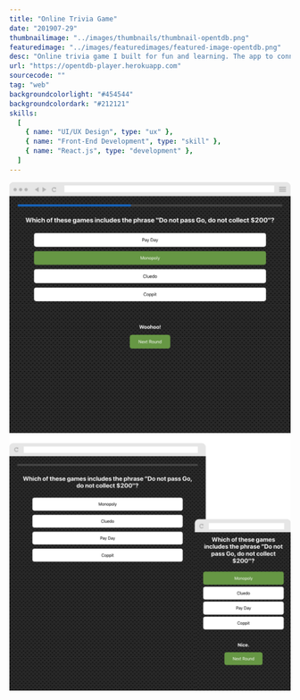 ```yaml
---
title: "Online Trivia Game"
date: "201907-29"
thumbnailimage: "../images/thumbnails/thumbnail-opentdb.png"
featuredimage: "../images/featuredimages/featured-image-opentdb.png"
desc: "Online trivia game I built for fun and learning. The app to connects to the Open Trivia Database and pull down a session token and categories on initialization. Then, when the user has selected a category and a difficulty, it fetches the questions and stores them in the React context. React-spring provides animated feedback and page transitions. It’s simple and works well overall. I’m happy with how this little side project turned out, and I’m eager to apply what I’ve learned about hooks, context and react-spring to other projects. The source code is available on Github."
url: "https://opentdb-player.herokuapp.com"
sourcecode: ""
tag: "web"
backgroundcolorlight: "#454544"
backgroundcolordark: "#212121"
skills:
  [
    { name: "UI/UX Design", type: "ux" },
    { name: "Front-End Development", type: "skill" },
    { name: "React.js", type: "development" },
  ]
---
```


![alt text](../images/screenshots/opentdb-question.png "Open Trivia Database Player")
![alt text](../images/responsiveimages/responsive-images-opentdb.png "Open Trivia Database Player")
